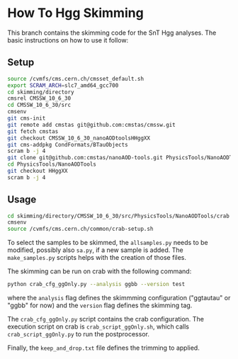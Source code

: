 # How To Hgg Skimming

This branch contains the skimming code for the SnT Hgg analyses. The basic instructions on how to use it follow:

## Setup
```bash
source /cvmfs/cms.cern.ch/cmsset_default.sh
export SCRAM_ARCH=slc7_amd64_gcc700
cd skimming/directory
cmsrel CMSSW_10_6_30
cd CMSSW_10_6_30/src
cmsenv
git cms-init
git remote add cmstas git@github.com:cmstas/cmssw.git
git fetch cmstas
git checkout CMSSW_10_6_30_nanoAODtoolsHHggXX
git cms-addpkg CondFormats/BTauObjects
scram b -j 4
git clone git@github.com:cmstas/nanoAOD-tools.git PhysicsTools/NanoAODTools
cd PhysicsTools/NanoAODTools
git checkout HHggXX
scram b -j 4
```

## Usage
```bash
cd skimming/directory/CMSSW_10_6_30/src/PhysicsTools/NanoAODTools/crab
cmsenv
source /cvmfs/cms.cern.ch/common/crab-setup.sh
```

To select the samples to be skimmed, the `allsamples.py` needs to be modified, possibly also `sa.py`, if a new sample is added. The `make_samples.py` scripts helps with the creation of those files.

The skimming can be run on crab with the following command:

```bash
python crab_cfg_ggOnly.py --analysis ggbb --version test
```

where the `analysis` flag defines the skimmming configuration ("ggtautau" or "ggbb" for now) and the `version` flag defines the skimming tag.

The `crab_cfg_ggOnly.py` script contains the crab configuration. The execution script on crab is `crab_script_ggOnly.sh`, which calls `crab_script_ggOnly.py` to run the postprocessor.

Finally, the `keep_and_drop.txt` file defines the trimming to applied.
